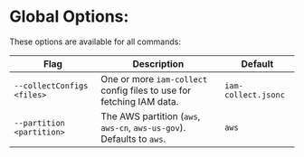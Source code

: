 # Global Options:

These options are available for all commands:

| Flag                       | Description                                                           | Default             |
| -------------------------- | --------------------------------------------------------------------- | ------------------- |
| `--collectConfigs <files>` | One or more `iam-collect` config files to use for fetching IAM data.  | `iam-collect.jsonc` |
| `--partition <partition>`  | The AWS partition (`aws`, `aws-cn`, `aws-us-gov`). Defaults to `aws`. | `aws`               |
